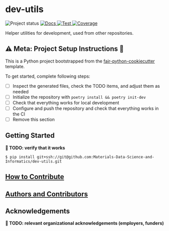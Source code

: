 # dev-utils

![Project status](https://img.shields.io/badge/project%20status-alpha-%23ff8000)
[
![Docs](https://img.shields.io/badge/read-docs-success)
](https://materials-data-science-and-informatics.github.io/dev-utils)
[
![Test](https://img.shields.io/github/actions/workflow/status/Materials-Data-Science-and-Informatics/dev-utils/ci.yml?branch=main&label=test)
](https://github.com/Materials-Data-Science-and-Informatics/dev-utils/actions?query=workflow:test)
[
![Coverage](https://img.shields.io/codecov/c/gh/Materials-Data-Science-and-Informatics/dev-utils)
](https://materials-data-science-and-informatics.github.io/dev-utils/main/coverage)

Helper utilities for development, used from other repositories.

## :warning: Meta: Project Setup Instructions :construction:

This is a Python project bootstrapped from the
[fair-python-cookiecutter](https://jugit.fz-juelich.de/ias-9/metador/ias9-dev-general/ias9-python-cookiecutter)
template.

To get started, complete following steps:

- [ ] Inspect the generated files, check the TODO items, and adjust them as needed
- [ ] Initialize the repository with `poetry install && poetry init-dev`
- [ ] Check that everything works for local development
- [ ] Configure and push the repository and check that everything works in the CI
- [ ] Remove this section

## Getting Started

**:construction: TODO: verify that it works**

```
$ pip install git+ssh://git@github.com:Materials-Data-Science-and-Informatics/dev-utils.git
```

## [How to Contribute](https://materials-data-science-and-informatics.github.io/dev-utils/main/contributing)

## [Authors and Contributors](https://materials-data-science-and-informatics.github.io/dev-utils/main/credits)

## Acknowledgements

**:construction: TODO: relevant organizational acknowledgements (employers, funders)**

